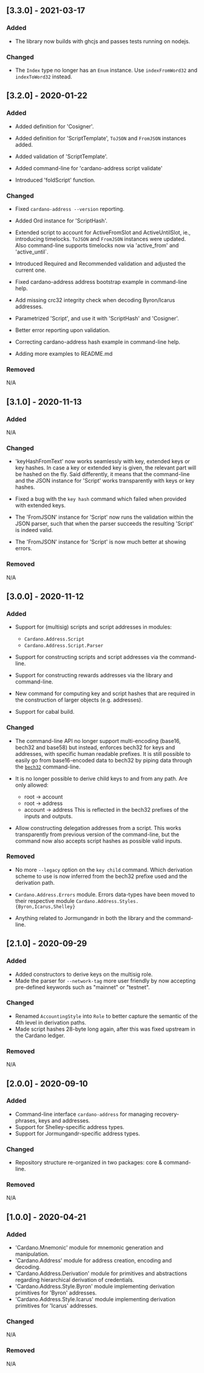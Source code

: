 ## [3.3.0] - 2021-03-17

### Added

- The library now builds with ghcjs and passes tests running on nodejs.

### Changed

- The `Index` type no longer has an `Enum` instance. Use
  `indexFromWord32` and `indexToWord32` instead.

## [3.2.0] - 2020-01-22

### Added

- Added definition for 'Cosigner'.

- Added definition for 'ScriptTemplate', `ToJSON` and `FromJSON` instances added.

- Added validation of 'ScriptTemplate'.

- Added command-line for 'cardano-address script validate'

- Introduced 'foldScript' function.

### Changed

- Fixed `cardano-address --version` reporting.

- Added Ord instance for 'ScriptHash'.

- Extended script to account for ActiveFromSlot and ActiveUntilSlot, ie., introducing timelocks. `ToJSON` and `FromJSON` instances were updated. Also command-line supports
  timelocks now via 'active_from' and 'active_until`.

- Introduced Required and Recommended validation and adjusted the current one.

- Fixed cardano-address address bootstrap example in command-line help.

- Add missing crc32 integrity check when decoding Byron/Icarus addresses.

- Parametrized 'Script', and use it with 'ScriptHash' and 'Cosigner'.

- Better error reporting upon validation.

- Correcting cardano-address hash example in command-line help.

- Adding more examples to README.md

### Removed

N/A

## [3.1.0] - 2020-11-13

### Added

N/A

### Changed

- 'keyHashFromText' now works seamlessly with key, extended keys or key hashes. In case a key or extended key is given, the relevant part will be hashed on the fly. Said differently, it means that
  the command-line and the JSON instance for 'Script' works transparently with keys or key hashes.

- Fixed a bug with the `key hash` command which failed when provided with extended keys.

- The 'FromJSON' instance for 'Script' now runs the validation within the JSON parser, such that when the parser succeeds the resulting 'Script' is indeed valid.

- The 'FromJSON' instance for 'Script' is now much better at showing errors.

### Removed

N/A

## [3.0.0] - 2020-11-12

### Added

- Support for (multisig) scripts and script addresses in modules:
  - `Cardano.Address.Script`
  - `Cardano.Address.Script.Parser`

- Support for constructing scripts and script addresses via the command-line.

- Support for constructing rewards addresses via the library and command-line.

- New command for computing key and script hashes that are required in the construction of larger objects (e.g. addresses).

- Support for cabal build.

### Changed

- The command-line API no longer support multi-encoding (base16, bech32 and base58) but instead, enforces bech32 for keys and addresses, with specific human readable prefixes. It is still possible to easily go from base16-encoded data to bech32 by piping data through the [`bech32`](https://github.com/input-output-hk/bech32/) command-line.

- It is no longer possible to derive child keys to and from any path. Are only allowed:
   - root -> account
   - root -> address
   - account -> address
  This is reflected in the bech32 prefixes of the inputs and outputs.

- Allow constructing delegation addresses from a script. This works transparently from previous version of the command-line, but the command now also accepts script hashes as possible valid inputs.

### Removed

- No more `--legacy` option on the `key child` command. Which derivation scheme to use is now inferred from the bech32 prefixe used and the derivation path.

- `Cardano.Address.Errors` module. Errors data-types have been moved to their respective module `Cardano.Address.Styles.{Byron,Icarus,Shelley}`

- Anything related to Jormungandr in both the library and the command-line.

## [2.1.0] - 2020-09-29

### Added

- Added constructors to derive keys on the multisig role.
- Made the parser for `--network-tag` more user friendly by now accepting pre-defined keywords such as "mainnet" or "testnet".

### Changed

- Renamed `AccountingStyle` into `Role` to better capture the semantic of the 4th level in derivation paths.
- Made script hashes 28-byte long again, after this was fixed upstream in the Cardano ledger.

### Removed

N/A


## [2.0.0] - 2020-09-10

### Added

- Command-line interface `cardano-address` for managing recovery-phrases, keys and addresses.
- Support for Shelley-specific address types.
- Support for Jormungandr-specific address types.

### Changed

- Repository structure re-organized in two packages: core & command-line.

### Removed

N/A


## [1.0.0] - 2020-04-21

### Added

- 'Cardano.Mnemonic' module for mnemonic generation and manipulation.
- 'Cardano.Address' module for address creation, encoding and decoding.
- 'Cardano.Address.Derivation' module for primitives and abstractions regarding hierarchical derivation of credentials.
- 'Cardano.Address.Style.Byron' module implementing derivation primitives for 'Byron' addresses.
- 'Cardano.Address.Style.Icarus' module implementing derivation primitives for 'Icarus' addresses.

### Changed

N/A

### Removed

N/A

